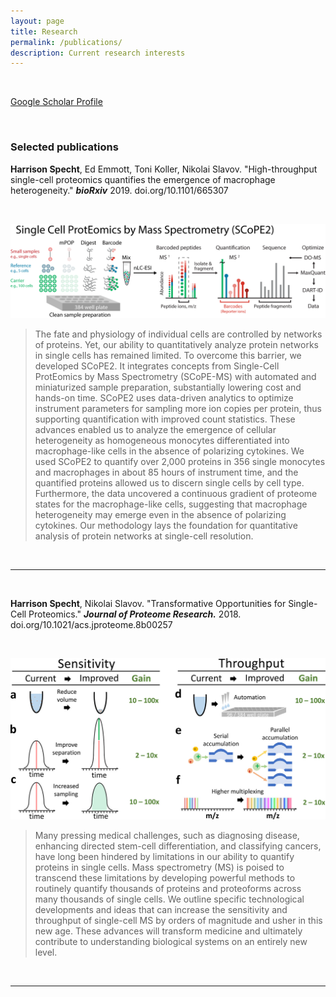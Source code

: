 ```yaml
---
layout: page
title: Research
permalink: /publications/
description: Current research interests
---
```

<br/>

[Google Scholar Profile](https://scholar.google.com/citations?user=Z2G1YhoAAAAJ)

<br/>

### Selected publications

**Harrison Specht**, Ed Emmott, Toni Koller, Nikolai Slavov. "High-throughput single-cell proteomics quantifies the emergence of macrophage heterogeneity." ***bioRxiv*** 2019. doi.org/10.1101/665307

<br/>

[![](/images/SCOPE2-ac.png)](https://scope2.slavovlab.net/)

> The fate and physiology of individual cells are controlled by networks of proteins. Yet, our ability to quantitatively analyze protein networks in single cells has remained limited. To overcome this barrier, we developed SCoPE2. It integrates concepts from Single-Cell ProtEomics by Mass Spectrometry (SCoPE-MS) with automated and miniaturized sample preparation, substantially lowering cost and hands-on time. SCoPE2 uses data-driven analytics to optimize instrument parameters for sampling more ion copies per protein, thus supporting quantification with improved count statistics. These advances enabled us to analyze the emergence of cellular heterogeneity as homogeneous monocytes differentiated into macrophage-like cells in the absence of polarizing cytokines. We used SCoPE2 to quantify over 2,000 proteins in 356 single monocytes and macrophages in about 85 hours of instrument time, and the quantified proteins allowed us to discern single cells by cell type. Furthermore, the data uncovered a continuous gradient of proteome states for the macrophage-like cells, suggesting that macrophage heterogeneity may emerge even in the absence of polarizing cytokines. Our methodology lays the foundation for quantitative analysis of protein networks at single-cell resolution.

<br/>

<hr>

<br/>

**Harrison Specht**, Nikolai Slavov. "Transformative Opportunities for Single-Cell Proteomics." ***Journal of Proteome Research.*** 2018. doi.org/10.1021/acs.jproteome.8b00257

<br/>

[![](/images/pr-2018-002576_0003.jpeg)](doi.org/10.1021/acs.jproteome.8b00257)

> Many pressing medical challenges, such as diagnosing disease, enhancing directed stem-cell differentiation, and classifying cancers, have long been hindered by limitations in our ability to quantify proteins in single cells. Mass spectrometry (MS) is poised to transcend these limitations by developing powerful methods to routinely quantify thousands of proteins and proteoforms across many thousands of single cells. We outline specific technological developments and ideas that can increase the sensitivity and throughput of single-cell MS by orders of magnitude and usher in this new age. These advances will transform medicine and ultimately contribute to understanding biological systems on an entirely new level.

<br/>

<hr>
